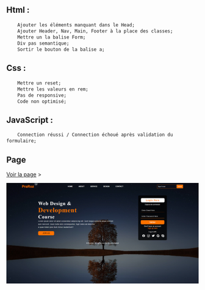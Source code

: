 ## Html : 
        Ajouter les éléments manquant dans le Head;
        Ajouter Header, Nav, Main, Footer à la place des classes;
        Mettre un la balise Form;
        Div pas semantique;
        Sortir le bouton de la balise a;
## Css :   
        Mettre un reset;
        Mettre les valeurs en rem;
        Pas de responsive;
        Code non optimisé;
        
## JavaScript : 
        Connection réussi / Connection échoué après validation du formulaire;


## Page
        
[Voir la page](https://tinou95.github.io/TP_PraRoz/index.html) &gt;

![Image WebSite](asset/Capture.PNG)
